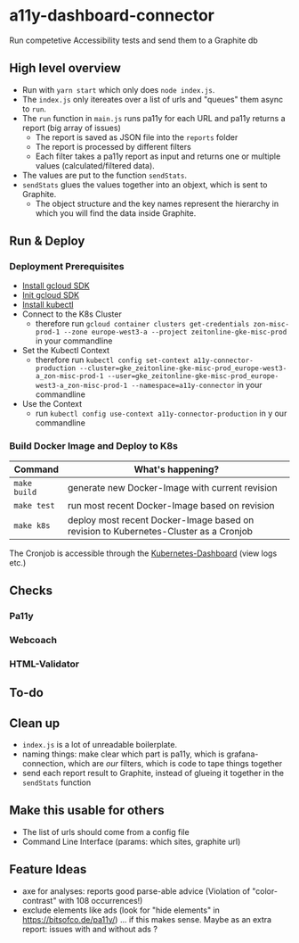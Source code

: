 # a11y-dashboard-connector
Run competetive Accessibility tests and send them to a Graphite db

## High level overview

- Run with `yarn start` which only does `node index.js`.
- The `index.js` only itereates over a list of urls and "queues" them async to `run`.
- The `run` function in `main.js` runs pa11y for each URL and pa11y returns a report (big array of issues)
  - The report is saved as JSON file into the `reports` folder
  - The report is processed by different filters
  - Each filter takes a pa11y report as input and returns one or multiple values (calculated/filtered data).
- The values are put to the function `sendStats`.
- `sendStats` glues the values together into an objext, which is sent to Graphite.
  - The object structure and the key names represent the hierarchy in which you will find the data inside Graphite.

## Run & Deploy

### Deployment Prerequisites
* [Install gcloud SDK](https://cloud.google.com/sdk/)
* [Init gcloud SDK](https://cloud.google.com/sdk/docs/quickstart-mac-os-x#initialize_the_sdk)
* [Install kubectl](https://kubernetes.io/docs/tasks/tools/install-kubectl/)
* Connect to the K8s Cluster
  * therefore run `gcloud container clusters get-credentials zon-misc-prod-1 --zone europe-west3-a --project zeitonline-gke-misc-prod` in your commandline
* Set the Kubectl Context 
  * therefore run `kubectl config set-context a11y-connector-production --cluster=gke_zeitonline-gke-misc-prod_europe-west3-a_zon-misc-prod-1 --user=gke_zeitonline-gke-misc-prod_europe-west3-a_zon-misc-prod-1 --namespace=a11y-connector` in your commandline
* Use the Context
  * run `kubectl config use-context a11y-connector-production` in y our commandline

### Build Docker Image and Deploy to K8s

| Command | What's happening? |
| ------  | --------- |
| `make build` | generate new Docker-Image with current revision |
| `make test`  | run most recent Docker-Image based on revision  |
| `make k8s`   | deploy most recent Docker-Image based on revision to Kubernetes-Cluster as a Cronjob|

The Cronjob is accessible through the [Kubernetes-Dashboard](https://console.cloud.google.com/kubernetes/cronjob/europe-west3-a/zon-misc-prod-1/a11y-connector/a11y-dashbord-connector) (view logs etc.)

## Checks

### Pa11y

### Webcoach

### HTML-Validator

## To-do

## Clean up

- `index.js` is a lot of unreadable boilerplate.
- naming things: make clear which part is pa11y, which is grafana-connection, which are _our_ filters, which is code to tape things together
- send each report result to Graphite, instead of glueing it together in the `sendStats` function

## Make this usable for others

- The list of urls should come from a config file
- Command Line Interface (params: which sites, graphite url)


## Feature Ideas

- axe for analyses: reports good parse-able advice (Violation of "color-contrast" with 108 occurrences!)
- exclude elements like ads (look for "hide elements" in https://bitsofco.de/pa11y/) ... if this makes sense. Maybe as an extra report: issues with and without ads ?
